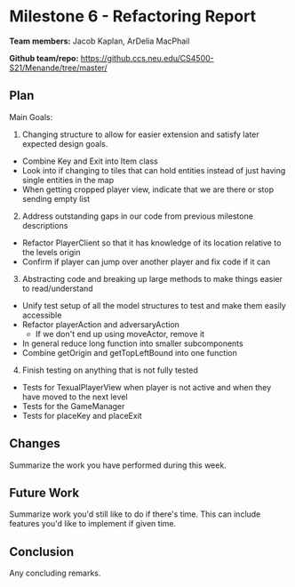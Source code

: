 # Milestone 6 - Refactoring Report

**Team members:**
Jacob Kaplan, ArDelia MacPhail

**Github team/repo:**
https://github.ccs.neu.edu/CS4500-S21/Menande/tree/master/


## Plan
Main Goals:
1) Changing structure to allow for easier extension and satisfy later expected design goals.
* Combine Key and Exit into Item class
* Look into if changing to tiles that can hold entities instead of just having single entities in the map
* When getting cropped player view, indicate that we are there or stop sending empty list
2) Address outstanding gaps in our code from previous milestone descriptions
* Refactor PlayerClient so that it has knowledge of its location relative to the levels origin
* Confirm if player can jump over another player and fix code if it can
3) Abstracting code and breaking up large methods to make things easier to read/understand
* Unify test setup of all the model structures to test and make them easily accessible
* Refactor playerAction and adversaryAction
  * If we don't end up using moveActor, remove it
* In general reduce long function into smaller subcomponents
* Combine getOrigin and getTopLeftBound into one function
4) Finish testing on anything that is not fully tested
* Tests for TexualPlayerView when player is not active and when they have moved to the next level
* Tests for the GameManager
* Tests for placeKey and placeExit


## Changes

Summarize the work you have performed during this week.


## Future Work

Summarize work you'd still like to do if there's time. This can include features 
you'd like to implement if given time.


## Conclusion

Any concluding remarks.